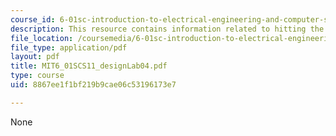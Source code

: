 ```yaml
---
course_id: 6-01sc-introduction-to-electrical-engineering-and-computer-science-i-spring-2011
description: This resource contains information related to hitting the wall.
file_location: /coursemedia/6-01sc-introduction-to-electrical-engineering-and-computer-science-i-spring-2011/8867ee1f1bf219b9cae06c53196173e7_MIT6_01SCS11_designLab04.pdf
file_type: application/pdf
layout: pdf
title: MIT6_01SCS11_designLab04.pdf
type: course
uid: 8867ee1f1bf219b9cae06c53196173e7

---
```

None